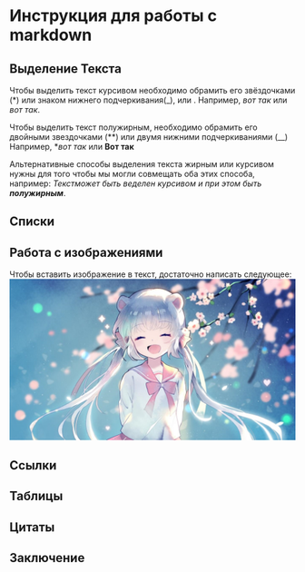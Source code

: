 # Инструкция для работы с markdown

## Выделение Текста

Чтобы выделить текст курсивом необходимо обрамить его звёздочками (*) или знаком нижнего подчеркивания(_), или . Например, *вот так* или _вот так_.

Чтобы выделить текст полужирным, необходимо обрамить его двойными звездочками (**) или двумя нижними подчеркиваниями (__)
Например, **вот так* или __Вот так__

Альтернативные способы выделения текста жирным или курсивом нужны для того чтобы мы могли совмещать оба этих способа, например:
_Текстможет быть веделен курсивом и при этом быть **полужирным**_.

## Списки

## Работа с изображениями

Чтобы вставить изображение в текст, достаточно написать следующее:
![Привет, это девочка](132.jpeg)

## Ссылки

## Таблицы

## Цитаты

## Заключение